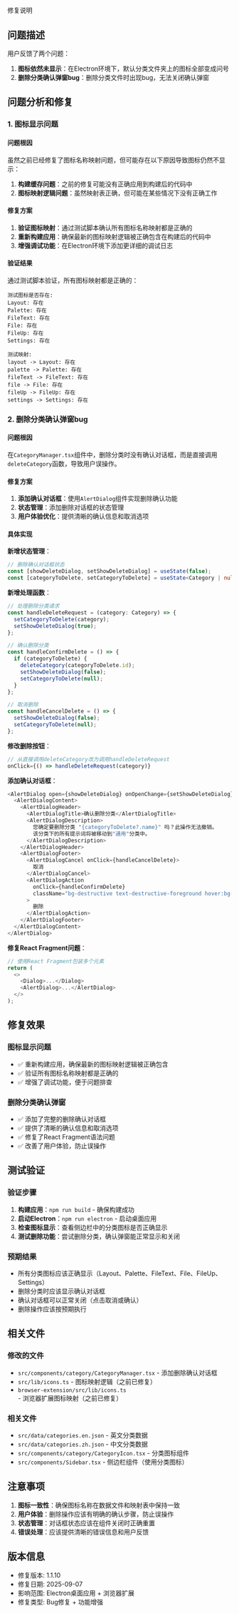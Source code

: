 # 
修复说明

## 问题描述

用户反馈了两个问题：
1. **图标依然未显示**：在Electron环境下，默认分类文件夹上的图标全部变成问号
2. **删除分类确认弹窗bug**：删除分类文件时出现bug，无法关闭确认弹窗

## 问题分析和修复

### 1. 图标显示问题

#### 问题根因
虽然之前已经修复了图标名称映射问题，但可能存在以下原因导致图标仍然不显示：

1. **构建缓存问题**：之前的修复可能没有正确应用到构建后的代码中
2. **图标映射逻辑问题**：虽然映射表正确，但可能在某些情况下没有正确工作

#### 修复方案
1. **验证图标映射**：通过测试脚本确认所有图标名称映射都是正确的
2. **重新构建应用**：确保最新的图标映射逻辑被正确包含在构建后的代码中
3. **增强调试功能**：在Electron环境下添加更详细的调试日志

#### 验证结果
通过测试脚本验证，所有图标映射都是正确的：
```
测试图标是否存在:
Layout: 存在
Palette: 存在
FileText: 存在
File: 存在
FileUp: 存在
Settings: 存在

测试映射:
layout -> Layout: 存在
palette -> Palette: 存在
fileText -> FileText: 存在
file -> File: 存在
fileUp -> FileUp: 存在
settings -> Settings: 存在
```

### 2. 删除分类确认弹窗bug

#### 问题根因
在`CategoryManager.tsx`组件中，删除分类时没有确认对话框，而是直接调用`deleteCategory`函数，导致用户误操作。

#### 修复方案
1. **添加确认对话框**：使用`AlertDialog`组件实现删除确认功能
2. **状态管理**：添加删除对话框的状态管理
3. **用户体验优化**：提供清晰的确认信息和取消选项

#### 具体实现

**新增状态管理**：
```typescript
// 删除确认对话框状态
const [showDeleteDialog, setShowDeleteDialog] = useState(false);
const [categoryToDelete, setCategoryToDelete] = useState<Category | null>(null);
```

**新增处理函数**：
```typescript
// 处理删除分类请求
const handleDeleteRequest = (category: Category) => {
  setCategoryToDelete(category);
  setShowDeleteDialog(true);
};

// 确认删除分类
const handleConfirmDelete = () => {
  if (categoryToDelete) {
    deleteCategory(categoryToDelete.id);
    setShowDeleteDialog(false);
    setCategoryToDelete(null);
  }
};

// 取消删除
const handleCancelDelete = () => {
  setShowDeleteDialog(false);
  setCategoryToDelete(null);
};
```

**修改删除按钮**：
```typescript
// 从直接调用deleteCategory改为调用handleDeleteRequest
onClick={() => handleDeleteRequest(category)}
```

**添加确认对话框**：
```typescript
<AlertDialog open={showDeleteDialog} onOpenChange={setShowDeleteDialog}>
  <AlertDialogContent>
    <AlertDialogHeader>
      <AlertDialogTitle>确认删除分类</AlertDialogTitle>
      <AlertDialogDescription>
        您确定要删除分类 "{categoryToDelete?.name}" 吗？此操作无法撤销。
        该分类下的所有提示词将被移动到"通用"分类中。
      </AlertDialogDescription>
    </AlertDialogHeader>
    <AlertDialogFooter>
      <AlertDialogCancel onClick={handleCancelDelete}>
        取消
      </AlertDialogCancel>
      <AlertDialogAction 
        onClick={handleConfirmDelete}
        className="bg-destructive text-destructive-foreground hover:bg-destructive/90"
      >
        删除
      </AlertDialogAction>
    </AlertDialogFooter>
  </AlertDialogContent>
</AlertDialog>
```

**修复React Fragment问题**：
```typescript
// 使用React Fragment包装多个元素
return (
  <>
    <Dialog>...</Dialog>
    <AlertDialog>...</AlertDialog>
  </>
);
```

## 修复效果

### 图标显示问题
- ✅ 重新构建应用，确保最新的图标映射逻辑被正确包含
- ✅ 验证所有图标名称映射都是正确的
- ✅ 增强了调试功能，便于问题排查

### 删除分类确认弹窗
- ✅ 添加了完整的删除确认对话框
- ✅ 提供了清晰的确认信息和取消选项
- ✅ 修复了React Fragment语法问题
- ✅ 改善了用户体验，防止误操作

## 测试验证

### 验证步骤
1. **构建应用**：`npm run build` - 确保构建成功
2. **启动Electron**：`npm run electron` - 启动桌面应用
3. **检查图标显示**：查看侧边栏中的分类图标是否正确显示
4. **测试删除功能**：尝试删除分类，确认弹窗能正常显示和关闭

### 预期结果
- 所有分类图标应该正确显示（Layout、Palette、FileText、File、FileUp、Settings）
- 删除分类时应该显示确认对话框
- 确认对话框可以正常关闭（点击取消或确认）
- 删除操作应该按预期执行

## 相关文件

### 修改的文件
- `src/components/category/CategoryManager.tsx` - 添加删除确认对话框
- `src/lib/icons.ts` - 图标映射逻辑（之前已修复）
- `browser-extension/src/lib/icons.ts` - 浏览器扩展图标映射（之前已修复）

### 相关文件
- `src/data/categories.en.json` - 英文分类数据
- `src/data/categories.zh.json` - 中文分类数据
- `src/components/category/CategoryIcon.tsx` - 分类图标组件
- `src/components/Sidebar.tsx` - 侧边栏组件（使用分类图标）

## 注意事项

1. **图标一致性**：确保图标名称在数据文件和映射表中保持一致
2. **用户体验**：删除操作应该有明确的确认步骤，防止误操作
3. **状态管理**：对话框状态应该在组件关闭时正确重置
4. **错误处理**：应该提供清晰的错误信息和用户反馈

## 版本信息

- 修复版本: 1.1.10
- 修复日期: 2025-09-07
- 影响范围: Electron桌面应用 + 浏览器扩展
- 修复类型: Bug修复 + 功能增强
